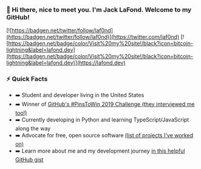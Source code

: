 ### 👋 Hi there, nice to meet you. I'm Jack LaFond. Welcome to my GitHub!
[![https://badgen.net/twitter/follow/laf0nd](https://badgen.net/twitter/follow/laf0nd)](https://twitter.com/laf0nd) [![https://badgen.net/badge/color/Visit%20my%20site!/black?icon=bitcoin-lightning&label=lafond.dev](https://badgen.net/badge/color/Visit%20my%20site!/black?icon=bitcoin-lightning&label=lafond.dev)](https://lafond.dev)

### ⚡ Quick Facts
- ➡️ Student and developer living in the United States
- ➡️ Winner of [GitHub's #PinsToWin 2019 Challenge (they interviewed me too!)](https://github.blog/2019-09-03-pins-to-win-stunning-student-profiles/)
- ➡️ Currently developing in Python and learning TypeScript/JavaScript along the way
- ➡️ Advocate for free, open source software [(list of projects I've worked on)](https://gist.github.com/jacc/6dd1ed8a8762039d3041777d74ff38b9)
- ➡️ Learn more about me and my development journey [in this helpful GitHub gist](https://gist.github.com/jacc/df6b06ccc66985d4ad4fe1c3ce02ec07)
